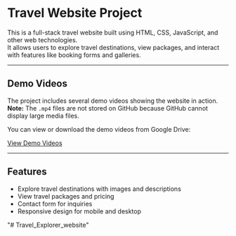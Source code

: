 # Travel Website Project

This is a full-stack travel website built using HTML, CSS, JavaScript, and other web technologies.  
It allows users to explore travel destinations, view packages, and interact with features like booking forms and galleries.

---

## Demo Videos

The project includes several demo videos showing the website in action.  
**Note:** The `.mp4` files are not stored on GitHub because GitHub cannot display large media files.  

You can view or download the demo videos from Google Drive:

[View Demo Videos](https://drive.google.com/drive/folders/1e8NnCmGxKCNktp6V4cAIsu53UB9MRoC4?usp=drive_link)

---

## Features

- Explore travel destinations with images and descriptions
- View travel packages and pricing
- Contact form for inquiries
- Responsive design for mobile and desktop

"# Travel_Explorer_website" 
